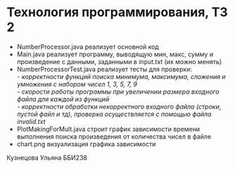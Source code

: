 # Технология программирования, ТЗ 2

* NumberProcessor.java реализует основной код
* Main.java реализует программу, выводящую мин, макс, сумму и произведение с данными, заданными в input.txt (их можно менять)
* NumberProcessorTest.java реализует тесты для проверки:  
*- корректности функций поиска минимума, максимума, сложения и умножения с набором чисел 1, 3, 5, 7, 9*  
*- скорости работы программы при увеличении размера входного файла для каждой из функций*  
*- корректности обработки некорректного входного файла (строки, пустой файл и тд), проверка осуществляется с помощью файла invalid.txt* 
* PlotMakingForMult.java строит график зависимости времени выполнения поиска произведения от количества чисел в файле
* chart.png визуализация графика зависимости

Кузнецова Ульяна ББИ238
